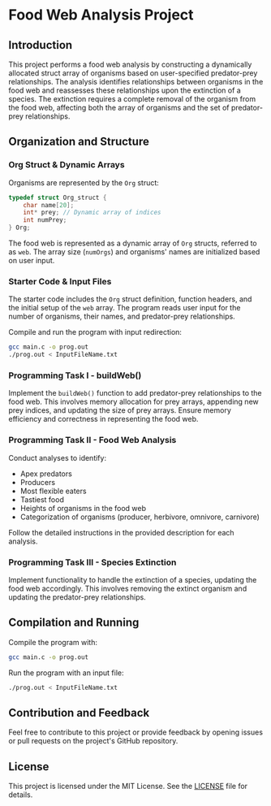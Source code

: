 # Food Web Analysis Project

## Introduction

This project performs a food web analysis by constructing a dynamically allocated struct array of organisms based on user-specified predator-prey relationships. The analysis identifies relationships between organisms in the food web and reassesses these relationships upon the extinction of a species. The extinction requires a complete removal of the organism from the food web, affecting both the array of organisms and the set of predator-prey relationships.

## Organization and Structure

### Org Struct & Dynamic Arrays

Organisms are represented by the `Org` struct:

```c
typedef struct Org_struct {
    char name[20];
    int* prey; // Dynamic array of indices
    int numPrey;
} Org;
```

The food web is represented as a dynamic array of `Org` structs, referred to as `web`. The array size (`numOrgs`) and organisms' names are initialized based on user input.

### Starter Code & Input Files

The starter code includes the `Org` struct definition, function headers, and the initial setup of the `web` array. The program reads user input for the number of organisms, their names, and predator-prey relationships.

Compile and run the program with input redirection:

```bash
gcc main.c -o prog.out
./prog.out < InputFileName.txt
```

### Programming Task I - buildWeb()

Implement the `buildWeb()` function to add predator-prey relationships to the food web. This involves memory allocation for prey arrays, appending new prey indices, and updating the size of prey arrays. Ensure memory efficiency and correctness in representing the food web.

### Programming Task II - Food Web Analysis

Conduct analyses to identify:
- Apex predators
- Producers
- Most flexible eaters
- Tastiest food
- Heights of organisms in the food web
- Categorization of organisms (producer, herbivore, omnivore, carnivore)

Follow the detailed instructions in the provided description for each analysis.

### Programming Task III - Species Extinction

Implement functionality to handle the extinction of a species, updating the food web accordingly. This involves removing the extinct organism and updating the predator-prey relationships.

## Compilation and Running

Compile the program with:

```bash
gcc main.c -o prog.out
```

Run the program with an input file:

```bash
./prog.out < InputFileName.txt
```

## Contribution and Feedback

Feel free to contribute to this project or provide feedback by opening issues or pull requests on the project's GitHub repository.

## License

This project is licensed under the MIT License. See the [LICENSE](LICENSE) file for details.
